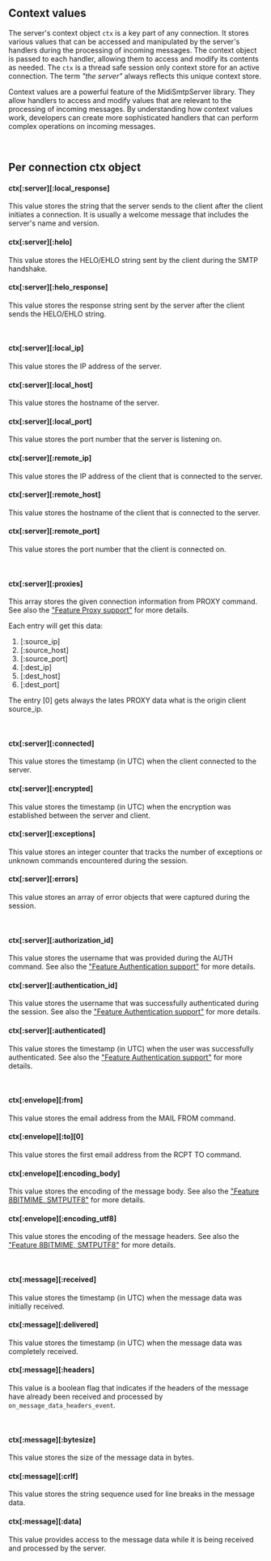 <h2>Context values</h2>

The server's context object `ctx` is a key part of any connection. It stores various values that can be accessed and manipulated by the server's handlers during the processing of incoming messages. The context object is passed to each handler, allowing them to access and modify its contents as needed. The `ctx` is a thread safe session only context store for an active connection. The term _"the server"_ always reflects this unique context store.

Context values are a powerful feature of the MidiSmtpServer library. They allow handlers to access and modify values that are relevant to the processing of incoming messages. By understanding how context values work, developers can create more sophisticated handlers that can perform complex operations on incoming messages.

<br>

<h2>Per connection ctx object</h2>

#### ctx[:server][:local_response]

This value stores the string that the server sends to the client after the client initiates a connection. It is usually a welcome message that includes the server's name and version.

#### ctx[:server][:helo]

This value stores the HELO/EHLO string sent by the client during the SMTP handshake.

#### ctx[:server][:helo_response]

This value stores the response string sent by the server after the client sends the HELO/EHLO string.

<br>

#### ctx[:server][:local_ip]

This value stores the IP address of the server.

#### ctx[:server][:local_host]

This value stores the hostname of the server.

#### ctx[:server][:local_port]

This value stores the port number that the server is listening on.

#### ctx[:server][:remote_ip]

This value stores the IP address of the client that is connected to the server.

#### ctx[:server][:remote_host]

This value stores the hostname of the client that is connected to the server.

#### ctx[:server][:remote_port]

This value stores the port number that the client is connected on.

<br>

#### ctx[:server][:proxies]

This array stores the given connection information from PROXY command. See also the ["Feature Proxy support"](feature_proxy.md) for more details.

Each entry will get this data:

1. [:source_ip]
1. [:source_host]
1. [:source_port]
1. [:dest_ip]
1. [:dest_host]
1. [:dest_port]

The entry [0] gets always the lates PROXY data what is the origin client source_ip.

<br>

#### ctx[:server][:connected]

This value stores the timestamp (in UTC) when the client connected to the server.

#### ctx[:server][:encrypted]

This value stores the timestamp (in UTC) when the encryption was established between the server and client.

#### ctx[:server][:exceptions]

This value stores an integer counter that tracks the number of exceptions or unknown commands encountered during the session.

#### ctx[:server][:errors]

This value stores an array of error objects that were captured during the session.

<br>

#### ctx[:server][:authorization_id]

This value stores the username that was provided during the AUTH command. See also the ["Feature Authentication support"](feature_authentication.md) for more details.

#### ctx[:server][:authentication_id]

This value stores the username that was successfully authenticated during the session. See also the ["Feature Authentication support"](feature_authentication.md) for more details.

#### ctx[:server][:authenticated]

This value stores the timestamp (in UTC) when the user was successfully authenticated. See also the ["Feature Authentication support"](feature_authentication.md) for more details.

<br>

#### ctx[:envelope][:from]

This value stores the email address from the MAIL FROM command.

#### ctx[:envelope][:to][0]

This value stores the first email address from the RCPT TO command.

#### ctx[:envelope][:encoding_body]

This value stores the encoding of the message body. See also the ["Feature 8BITMIME, SMTPUTF8"](feature_8bitmime_smtputf8.md) for more details.

#### ctx[:envelope][:encoding_utf8]

This value stores the encoding of the message headers. See also the ["Feature 8BITMIME, SMTPUTF8"](feature_8bitmime_smtputf8.md) for more details.

<br>

#### ctx[:message][:received]

This value stores the timestamp (in UTC) when the message data was initially received.

#### ctx[:message][:delivered]

This value stores the timestamp (in UTC) when the message data was completely received.

#### ctx[:message][:headers]

This value is a boolean flag that indicates if the headers of the message have already been received and processed by `on_message_data_headers_event`.

<br>

#### ctx[:message][:bytesize]

This value stores the size of the message data in bytes.

#### ctx[:message][:crlf]

This value stores the string sequence used for line breaks in the message data.

#### ctx[:message][:data]

This value provides access to the message data while it is being received and processed by the server.

<br>
